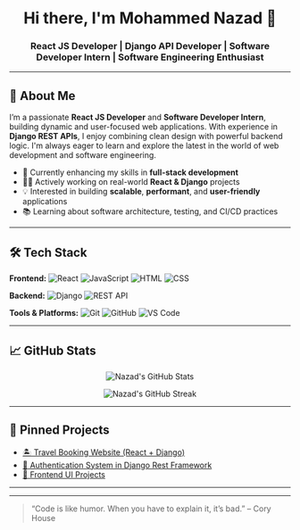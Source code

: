 <!-- 👋 Introduction Banner -->
<h1 align="center">Hi there, I'm Mohammed Nazad 👋</h1>
<h3 align="center">React JS Developer | Django API Developer | Software Developer Intern | Software Engineering Enthusiast</h3>

---

## 🚀 About Me

I’m a passionate **React JS Developer** and **Software Developer Intern**, building dynamic and user-focused web applications. With experience in **Django REST APIs**, I enjoy combining clean design with powerful backend logic. I'm always eager to learn and explore the latest in the world of web development and software engineering.

- 🌱 Currently enhancing my skills in **full-stack development**
- 👨‍💻 Actively working on real-world **React & Django** projects
- 💡 Interested in building **scalable**, **performant**, and **user-friendly** applications
- 📚 Learning about software architecture, testing, and CI/CD practices

---

## 🛠️ Tech Stack

**Frontend:**
![React](https://img.shields.io/badge/-React-61DAFB?style=flat-square&logo=react&logoColor=white)
![JavaScript](https://img.shields.io/badge/-JavaScript-F7DF1E?style=flat-square&logo=javascript&logoColor=black)
![HTML](https://img.shields.io/badge/-HTML5-E34F26?style=flat-square&logo=html5&logoColor=white)
![CSS](https://img.shields.io/badge/-CSS3-1572B6?style=flat-square&logo=css3)

**Backend:**
![Django](https://img.shields.io/badge/-Django-092E20?style=flat-square&logo=django&logoColor=white)
![REST API](https://img.shields.io/badge/-REST%20API-005571?style=flat-square)

**Tools & Platforms:**
![Git](https://img.shields.io/badge/-Git-F05032?style=flat-square&logo=git&logoColor=white)
![GitHub](https://img.shields.io/badge/-GitHub-181717?style=flat-square&logo=github)
![VS Code](https://img.shields.io/badge/-VS%20Code-007ACC?style=flat-square&logo=visual-studio-code)

---

## 📈 GitHub Stats

<p align="center">
  <img src="https://github-readme-stats.vercel.app/api?username=your-github-username&show_icons=true&theme=tokyonight" alt="Nazad's GitHub Stats" />
</p>

<p align="center">
  <img src="https://github-readme-streak-stats.herokuapp.com/?user=your-github-username&theme=tokyonight" alt="Nazad's GitHub Streak" />
</p>

---

## 📌 Pinned Projects

- [🏝️ Travel Booking Website (React + Django)](https://github.com/yourusername/travel-booking)
- [🔐 Authentication System in Django Rest Framework](https://github.com/yourusername/django-auth-api)
- [🌟 Frontend UI Projects](https://github.com/yourusername/react-ui-showcase)

---


---

> “Code is like humor. When you have to explain it, it’s bad.” – Cory House
